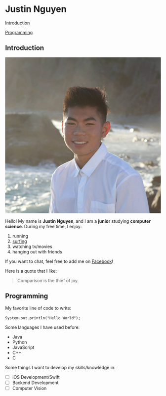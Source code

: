 # Justin Nguyen

[Introduction](https://github.com/justnguyen1/justnguyen1.github.io/blob/markdown/index.md#introduction)

[Programming](https://github.com/justnguyen1/justnguyen1.github.io/blob/markdown/index.md#programming)

## Introduction

![This is a picture of me](images/JustinNguyen.jpg)

Hello! My name is **Justin Nguyen**, and I am a **junior** studying **computer science**. During my free time, I enjoy:

1. running 
2. [surfing](images/surfing.JPG)
3. watching tv/movies
4. hanging out with friends

If you want to chat, feel free to add me on [Facebook](https://www.facebook.com/justnguyen1/)!

Here is a quote that I like:

> Comparison is the thief of joy.

## Programming

My favorite line of code to write: 

`System.out.println("Hello World");`

Some languages I have used before:

- Java
- Python
- JavaScript
- C++
- C

Some things I want to develop my skills/knowledge in:

- [ ] iOS Development/Swift
- [ ] Backend Development
- [ ] Computer Vision